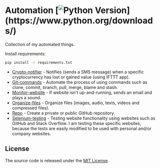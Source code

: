 # Automation [![Python Version](https://img.shields.io/badge/python-3.6.1-brightgreen.svg?)](https://www.python.org/downloads/)

Collection of my automated things.

Install requirements:

```sh
pip install -r requirements.txt
```

- [Crypto-notifier](https://github.com/endormi/automation/blob/master/crypto-notifier/crypto.py) - Notifies (sends a SMS message) when a specific cryptocurrency has lost or gained value (using IFTTT app).
- [Git-commands](https://github.com/endormi/automation/blob/master/git-commands/commands.py) - Automate the process of using commands such as clone, commit, branch, pull, merge, blame and stash.
- [Monitor-website](https://github.com/endormi/automation/blob/master/monitor-website/web.py) - If website isn't up-and-running, sends an email and plays a sound.
- [Organize-files](https://github.com/endormi/automation/blob/master/organize-files/organizer.py) - Organize files (images, audio, texts, videos and compressed files).
- [Repo](https://github.com/endormi/automation/tree/master/repo) - Create a private or public GitHub repository.
- [Selenium-testing](https://github.com/endormi/automation/tree/master/selenium-testing) - Testing website functionality using websites such as GitHub and Stack Overflow. I am testing these specific websites, because the tests are easily modified to be used with personal and/or company websites.

## License

The source code is released under the [MIT License](https://github.com/endormi/automation/blob/master/LICENSE).
